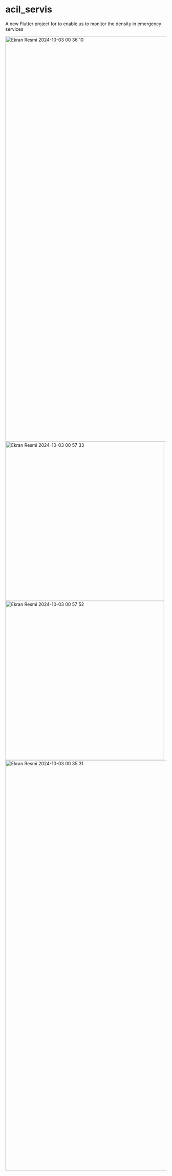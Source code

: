 # acil_servis

A new Flutter project for to enable us to monitor the density in emergency services

<img width="1263" alt="Ekran Resmi 2024-10-03 00 36 10" src="https://github.com/user-attachments/assets/ee26a2a1-dc8b-470d-9efb-b3284f0670ae">
<img width="496" alt="Ekran Resmi 2024-10-03 00 57 33" src="https://github.com/user-attachments/assets/7fa0dc5b-b0ff-4677-b043-4a36d875effc">
<img width="496" alt="Ekran Resmi 2024-10-03 00 57 52" src="https://github.com/user-attachments/assets/94c446e9-722f-4d07-aaa6-60459583606d">
<img width="1280" alt="Ekran Resmi 2024-10-03 00 35 31" src="https://github.com/user-attachments/assets/ee7d9acb-0ba5-4e15-b5b6-3a3ce36eac45">
